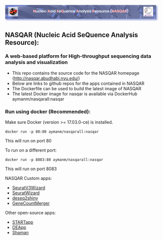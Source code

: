 ![alt text](nasqar_bar.png "NASQAR")

## NASQAR (Nucleic Acid SeQuence Analysis Resource): 
### A web-based platform for High-throughput sequencing data analysis and visualization
- This repo contains the source code for the NASQAR homepage (http://nasqar.abudhabi.nyu.edu/)
- Below are links to github repos for the apps contained in NASQAR
- The Dockerfile can be used to build the latest image of NASQAR
- The latest Docker image for nasqar is available via DockerHub aymanm/nasqarall:nasqar

### Run using docker (Recommended):
Make sure Docker (version >= 17.03.0-ce) is installed.
```
docker run -p 80:80 aymanm/nasqarall:nasqar
```
This will run on port 80

To run on a different port:
```
docker run -p 8083:80 aymanm/nasqarall:nasqar
```
This will run on port 8083


NASQAR Custom apps:
- [SeuratV3Wizard](https://github.com/nasqar/seuratv3wizard)
- [SeuratWizard](https://github.com/nasqar/SeuratWizard)
- [deseq2shiny](https://github.com/nasqar/deseq2shiny)
- [GeneCountMerger](https://github.com/nasqar/GeneCountMerger)

Other open-source apps:
- [STARTapp](https://github.com/jminnier/STARTapp)
- [DEApp](https://github.com/yan-cri/DEApp)
- [Shaman](https://github.com/aghozlane/shaman)
